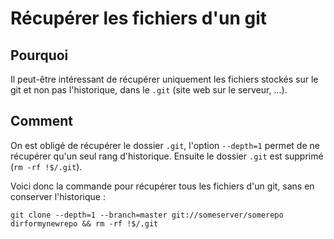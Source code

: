 Récupérer les fichiers d'un git
==============================

Pourquoi
--------

Il peut-être intéressant de récupérer uniquement les fichiers stockés sur le git et non pas l'historique, dans le `.git` (site web sur le serveur, ...).

Comment
-------

On est obligé de récupérer le dossier `.git`, l'option `--depth=1` permet de ne récupérer qu'un seul rang d'historique. 
Ensuite le dossier `.git` est supprimé (`rm -rf !$/.git`).

Voici donc la commande pour récupérer tous les fichiers d'un git, sans en conserver l'historique :

    git clone --depth=1 --branch=master git://someserver/somerepo dirformynewrepo && rm -rf !$/.git
    
